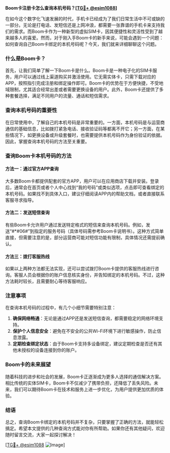 **Boom卡注册卡怎么查询本机号码？[[TG💪+ @esim1088](https://t.me/s/esim1088)]**

在如今这个数字化飞速发展的时代，手机卡已经成为了我们日常生活中不可或缺的一部分。无论是打电话、发短信还是上网冲浪，都需要一张靠谱的手机卡来支持我们的需求。而Boom卡作为一种新型的虚拟SIM卡，因其便捷性和灵活性受到了越来越多人的喜爱。然而，对于刚入手Boom卡的新手来说，可能会遇到一个问题：如何查询自己Boom卡绑定的本机号码呢？今天，我们就来详细聊聊这个问题。

### 什么是Boom卡？

首先，让我们简单了解一下Boom卡是什么。Boom卡是一种电子化的SIM卡服务，用户可以通过线上渠道购买并激活使用。它无需实体卡，只需下载对应的APP，按照指引完成注册和绑定操作即可。Boom卡的优势在于方便快捷，不受地域限制，尤其适合经常出差或者需要更换设备的用户。此外，Boom卡还提供了多种套餐选择，满足不同用户的流量、通话和短信需求。

### 查询本机号码的重要性

在日常使用中，了解自己的本机号码是非常重要的。一方面，本机号码是与运营商通信的基础信息，比如拨打紧急电话、接收验证码等都离不开它；另一方面，在某些情况下，如更换设备或升级套餐时，也需要提供本机号码作为身份验证的依据。因此，掌握查询本机号码的方法至关重要。

### 查询Boom卡本机号码的方法

#### 方法一：通过官方APP查询

大多数Boom卡都提供配套的官方APP，用户可以在应用商店下载并安装。登录后，通常会在首页或者个人中心找到“我的号码”或类似选项，点击即可查看绑定的本机号码。如果找不到具体入口，建议仔细阅读APP内的帮助文档，或者直接联系客服寻求指导。

#### 方法二：发送短信查询

有些Boom卡允许用户通过发送特定格式的短信来查询本机号码。例如，发送“#*#06#”到指定的服务号码（具体号码需参考Boom卡说明书）。这种方式简单直接，但需要注意的是，部分运营商可能对短信功能有限制，具体情况还需提前确认。

#### 方法三：拨打客服热线

如果以上两种方法都无法实现，还可以尝试拨打Boom卡提供的客服热线进行咨询。客服人员会根据你的账户信息核实身份，并告知绑定的本机号码。不过，这种方法耗时较长，且需要耐心等待客服响应。

### 注意事项

在查询本机号码的过程中，有几个小细节需要特别注意：

1. **确保网络畅通**：无论是通过APP还是发送短信查询，都需要稳定的网络环境支持。
2. **保护个人信息安全**：避免在不安全的公共Wi-Fi环境下进行敏感操作，防止信息泄露。
3. **定期检查绑定状态**：由于Boom卡支持多设备绑定，建议定期检查是否还有其他未授权的设备连接到你的账户。

### Boom卡的未来展望

随着科技的进步和社会的发展，Boom卡正逐渐成为更多人选择的通信解决方案。相比传统的实体SIM卡，Boom卡不仅减少了携带负担，还降低了丢失风险。未来，我们可以期待Boom卡在技术和服务上进一步优化，为用户提供更加优质的体验。

### 结语

总之，查询Boom卡绑定的本机号码并不复杂，只要掌握了正确的方法，就能轻松搞定。希望本文提供的几种查询方式能对你有所帮助。如果你还有其他疑问，欢迎随时留言交流，大家一起探讨解决！

[[TG💪+ @esim1088](https://t.me/s/esim1088) ![Image](https://i.postimg.cc/4NQfJmqS/Snipaste-2025-05-13-00-14-12.png)]